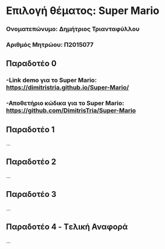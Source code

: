 # Επιλογή θέματος: Super Mario

### Ονοματεπώνυμο: Δημήτριος Τριανταφύλλου
### Αριθμός Μητρώου: Π2015077

## Παραδοτέο 0

### -Link demo για το Super Mario: https://dimitristria.github.io/Super-Mario/
### -Αποθετήριο κώδικα για το Super Mario: https://github.com/DimitrisTria/Super-Mario

## Παραδοτέο 1
...
## Παραδοτέο 2
...
## Παραδοτέο 3
...
## Παραδοτέο 4 - Tελική Αναφορά
...
